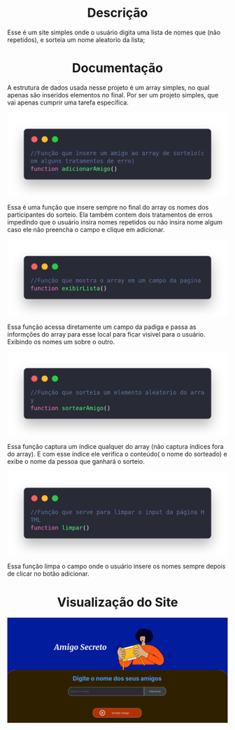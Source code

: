 <h1 align="center">Descrição</h1>

Esse é um site simples onde o usuário digita uma lista de nomes que (não repetidos), e sorteia um nome aleatorio da lista;

<h1 align="center">Documentação</h1>

A estrutura de dados usada nesse projeto é um array simples, no qual apenas são inseridos elementos no final. Por ser um projeto simples, que vai apenas cumprir uma tarefa específica.  

![FunçãoAdicionar](assets/Funçãoadicionar.png)

Essa é uma função que insere sempre no final do array os nomes dos participantes do sorteio. Ela também contem dois tratamentos de erros impedindo que o usuário insira nomes repetidos ou não insira nome algum caso ele não preencha o campo e clique em adicionar. 

![FunçãoAdicionar](assets/FunçãoExibir.png)

Essa função acessa diretamente um campo da padiga e passa as informções do array para esse local para ficar visivel para o usuário. Exibindo os nomes um sobre o outro.

![FunçãoAdicionar](assets/FunçãoSortear.png)

Essa função captura um índice qualquer do array (não captura índices fora do array). E com esse índice ele verifica o conteúdo( o nome do sorteado) e exibe o nome da pessoa que ganhará o sorteio.

![FunçãoAdicionar](assets/FunçãoLimpar.png)

Essa função limpa o campo onde o usuário insere os nomes sempre depois de clicar no botão adicionar.



<h1 align="center">Visualização do Site</h1>

![ImagemDoSite](assets/Imagem%20do%20Site.png)


